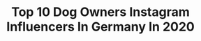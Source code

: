---
title: Top 10 Dog Owners Instagram Influencers In Germany In 2020
description: >-
  Find top dog owners Instagram influencers in Germany in 2020. Most popular hashtags: #love #dog #dogowner #instadog.
platform: Instagram
hits: 19
text_top: See the most popular Instagram profiles on inBeat.
text_bottom: Our platform has 19 Instagram influencers like this in Germany for you to contact.
profiles:
  - username: "jnnfr2607"
    fullname: >-
      JENNY • INTERIOR.MOM.RHODESIAN
    bio: >-
      MOM. WIFE. DOG OWNER. INTERIOR LOVER. ♥
    location: "Germany"
    followers: 5288
    engagement: 896
    commentsToLikes: 0.093707
    id: ck5hn4mk3n72n0i1112083riq
    verified: false
    hashtags: "#homesweethome, #interior123, #solebich, #home"
  - username: "pomhub.premium"
    fullname: >-
      Sky & Moon
    bio: >-
      Happy dogdad of two🐕🐕. ⠀ 🦁 Sky - brown booper 🐺 Moon - black booper ⠀ 🥳 Sharing the joy of being a dog owner. ⠀ 📍Berlin
    location: "Germany"
    followers: 6204
    engagement: 492
    commentsToLikes: 0.112624
    id: ckaoudbjmzsaf0i78tw9nilhl
    verified: false
    hashtags: "#bonerbros, #covid19"
  - username: "milena_and_her_dog"
    fullname: >-
      Milena
    bio: >-
      🏡 Innsbruck 👧🏻 Pfälzer Mädchen 🐕Dogowner Frieda 📷 Fujifilm Xt20 @nonstopdogwear Ambassador
    location: "Germany"
    followers: 11082
    engagement: 654
    commentsToLikes: 0.031131
    id: ck5zta01c00nv0i149xgwj5ll
    verified: false
    hashtags: "#mountain, #southtyrol, #trentinomese, #altoadigeweb"
  - username: "cozytownhouse"
    fullname: >-
      Dani Io
    bio: >-
      Home 🌿 Garden 🌿 Deko 🌿Interior 🌿 Farmhouseliving 🌿Landhausstil 🌿 Altbauliebe 🌿 Architect 🌿Girlsmom 🌿 Dogowner 🌿 Fashionista 🌿 Tattoolover
    location: "Germany"
    followers: 8259
    engagement: 1389
    commentsToLikes: 0.081067
    id: ckapbx44h1mdy0i78dwiy331v
    verified: false
    hashtags: "#herbstdekoration, #germaninteriorbloggers, #solebich, #myhappyplace"
  - username: "dorilain"
    fullname: >-
      E30 Dori
    bio: >-
      Ｐｒｏｐｒｉｅｔｒｅｓｓ @carjunkies.grmny Ｆｕｔｕｒｅ Ｍｒｓ. @germi_e36 ♥️💍 🚘 Ｅ３０ Ｐ💙🍼 ｃｒａｚｙ 😜 Ｂｌｏｎｄｉｅ 🙋🏼‍♀️ Ｄｏｇｏｗｎｅｒ 🐾 🇩🇪／🇵🇱
    location: "Germany"
    followers: 5492
    engagement: 1153
    commentsToLikes: 0.015612
    id: ckaoytc68izi50i78yuqfhfvt
    verified: false
    hashtags: "#e30girl, #domoreofehatmakesyouhappy, #goodlife, #e36"
  - username: "lisa.und.ihr.bully"
    fullname: >-
      Lisa
    bio: >-
      🐾Brutus / franz. Bulldogge/ 2y 🙋🏼‍♀️ 28/ Nrw 📍 ❤️ @nico.m90
    location: "Germany"
    followers: 3894
    engagement: 1113
    commentsToLikes: 0.048025
    id: ckap9v5pwtqom0i786it245xg
    verified: false
    hashtags: "#blonde, #dog, #bullylife, #franzo"
  - username: "doodledog.comics"
    fullname: >-
      Comics of a Dog‘s Life
    bio: >-
      🐶 I‘m Frieda the poodle.
    location: "Germany"
    followers: 8577
    engagement: 4081
    commentsToLikes: 0.017324
    id: ckaotcobpvc6s0i78cez5tsco
    verified: false
    hashtags: "#comicbites, #webcomic, #funnycomic, #dailycartoons"
  - username: "lenamatufotografie"
    fullname: >-
      Lena Matu Fotografie
    bio: >-
      ❣️Gemeinsam schaffen wir liebevolle Andenken an deinen treusten Wegbegleiter 📸#Tierfotografie 🏙based in #Mainz ✨Zeig mir deine Fotos #lmfotofollower
    location: "Germany"
    followers: 6828
    engagement: 790
    commentsToLikes: 0.017981
    id: ck1372c219f1w0i198l9qahoc
    verified: false
    hashtags: "#tierfotografie, #tierfoto, #puppy, #animal"
  - username: "rr_rusty"
    fullname: >-
      Rusty Bombasty
    bio: >-
      🐶 Rusty 🍀 17.01.2015 🇩🇪 Germany Baden-Württemberg 💐 MAIL: swilluweit@gmx.de 👩🏽 Saskia, 24 Jahre
    location: "Germany"
    followers: 6296
    engagement: 664
    commentsToLikes: 0.023779
    id: ckapawu7ixrmq0i78daq4p35t
    verified: false
    hashtags: "#dogphotography, #rhodesianridgeback, #doglover, #dog"
  - username: "mini_aussie_charlie_brown"
    fullname: >-
      Charlie Brown
    bio: >-
      𝐇𝐮𝐧𝐝 🐶 • 𝐑𝐞𝐢𝐬𝐞𝐧 🌎 • 𝐮𝐧𝐝 𝐞𝐢𝐧 𝐛𝐢𝐬𝐬𝐜𝐡𝐞𝐧 𝐋𝐢𝐞𝐛𝐞 💑 📍Germany, Berlin 🐶 Charlie Brown (*27.10.2016) 👩 Vanessa 🧑Matthias
    location: "Germany"
    followers: 6209
    engagement: 764
    commentsToLikes: 0.151303
    id: ck6u9pad4yuhn0j71o6ulfhpi
    verified: false
    hashtags: "#love, #hundeblick, #hundemama, #weekendvibes"
---